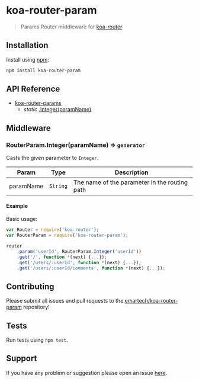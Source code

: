 # koa-router-param

> Params Router middleware for [koa-router](https://github.com/alexmingoia/koa-router)

## Installation

Install using [npm](https://www.npmjs.org/):

```sh
npm install koa-router-param
```

## API Reference

* [koa-router-params](#module_koa-router-params)
    * _static_ [.Integer(paramName)](#exp_module_koa-router-params--Middleware--Integer)

<a name="exp_module_koa-router-params--Middleware"></a>
## Middleware

<a name="exp_module_koa-router-params--Middleware--Integer"></a>
### RouterParam.Integer(paramName) ⇒ <code>generator</code>

Casts the given parameter to `Integer`.

| Param | Type | Description |
| --- | --- | --- |
| paramName | <code>String</code> | The name of the parameter in the routing path |

#### Example

Basic usage:

```javascript
var Router = require('koa-router');
var RouterParam = require('koa-router-param');

router
    .param('userId', RouterParam.Integer('userId'))
    .get('/', function *(next) {...});
    .get('/users/:userId', function *(next) {...});
    .get('/users/:userId/comments', function *(next) {...});
```

## Contributing

Please submit all issues and pull requests to the [emartech/koa-router-param](http://github.com/emartech/koa-router-param) repository!

## Tests

Run tests using `npm test`.

## Support

If you have any problem or suggestion please open an issue [here](https://github.com/emartech/koa-router-param/issues).
